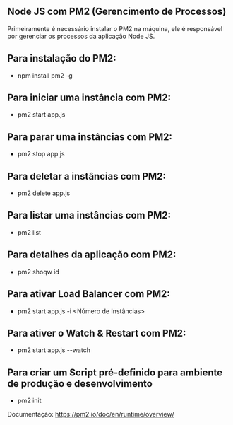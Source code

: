 ## Node JS com PM2 (Gerencimento de Processos)

Primeiramente é necessário instalar o PM2 na máquina, ele é responsável por gerenciar os processos da aplicação Node JS.

## Para instalação do PM2:
- npm install pm2 -g

## Para iniciar uma instância com PM2:
- pm2 start app.js

## Para parar uma instâncias com PM2:
- pm2 stop app.js

## Para deletar a instâncias com PM2:
- pm2 delete app.js

## Para listar uma instâncias com PM2:
- pm2 list

## Para detalhes da aplicação com PM2:
 - pm2 shoqw id

## Para ativar Load Balancer com PM2:
- pm2 start app.js -i <Número de Instâncias>

## Para ativer o Watch & Restart com PM2: 
- pm2 start app.js --watch

## Para criar um Script pré-definido para ambiente de produção e desenvolvimento
- pm2 init

Documentação: https://pm2.io/doc/en/runtime/overview/
